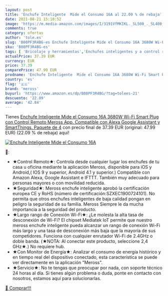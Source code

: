 ```yaml
---
layout: post
title: 'Enchufe Inteligente  Mide el Consumo 16A al 22.09 % de rebaja'
date: 2021-08-21 15:10:52
image: 'https://m.media-amazon.com/images/I/3191VfMKIKL._SL500_._SL400_.jpg'
comments: true
category: ofertas
author: 'tole.es'
slug: 'B08PF3R4BG-es Enchufe Inteligente Mide el Consumo 16A 3680W Wi-Fi Smart...'
sku: 'B08PF3R4BG-es'
tags: [ 'Bricolaje y herramientas','Enchufes inteligentes y a control remoto','Enchufes y accesorios','Instalación eléctrica','alexa','enchufe','inteligente','meross', ]
actualPrice: 37.39 EUR
currency: EUR
price: 37.39
comparePrice: 47.99 EUR
prodname: 'Enchufe Inteligente  Mide el Consumo 16A 3680W Wi-Fi Smart Plug  con Control Remoto Meross App. Compatible con Alexa  Google Assistant y SmartThings. Paquete de 4'
country: 'es'
flag: '🇪🇸'
brand: 'meross'
buyurl: 'https://www.amazon.es/dp/B08PF3R4BG/?tag=tolees-21'
descuento: '22.09'
average: '42.84'
---
```


Tienes [Enchufe Inteligente  Mide el Consumo 16A 3680W Wi-Fi Smart Plug  con Control Remoto Meross App. Compatible con Alexa  Google Assistant y SmartThings. Paquete de 4](https://www.amazon.es/dp/B08PF3R4BG/?tag=tolees-21) con precio final de  37.39 EUR (original: 47.99 EUR) (22.09 %  de rebaja) aqui!

[![Enchufe Inteligente  Mide el Consumo 16A](https://m.media-amazon.com/images/I/3191VfMKIKL._SL500_._SL400_.jpg)](https://www.amazon.es/dp/B08PF3R4BG/?tag=tolees-21)

🔎:

- ★Control Remoto★: Controla desde cualquier lugar los enchufes de tu casa u oficina mediante la aplicación Meross, disponible para iOS y Android,( IOS 9 y superior, Android 4.1 y superior.) Compatible con Amazon Alexa, Google Assistant e IFTTT. También muy adecuado para personas mayores o con movilidad reducida.
- ★Seguridad★: Meross enchufe inteligente aprobó la certificación europea CE y RoHS (número de certificación:SZXEC1900724101). No permita que otros enchufes inteligentes de baja calidad pongan en peligro la seguridad de su familia. Meross Siempre le da mucha importancia a la seguridad del producto.
- ★Largo rango de Conexión Wi-Fi★: ¿Le molesta la alta tasa de desconexión de Wi-Fi? El chipset Mediatek IoT permite que nuestro meross enchufe inteligente pueda alcanzar un rango de conexión Wi-Fi más largo y una tasa de desconexión más baja que la mayoría de sus competidores. Funciona con cualquier enrutador Wi-Fi de 2.4GHz o doble banda. (★NOTA: Al conectar este producto, seleccione 2,4 GHz★.) No requiere hub.
- ★Con Monitor de Energía★: Analizar el consumo de energía histórico y en tiempo real del dispositivo conectado, esta característica se puede ver directamente en la aplicación "Meross".
- ★Servicio★: No te tengas que preocupar por nada, con soporte técnico 24 horas al día. Si tienes algún problema o duda, ponte en contacto con nosotros, estamos aquí para solucionarlas.

[🛒 Comprar!!!](https://www.amazon.es/dp/B08PF3R4BG/?tag=tolees-21)
